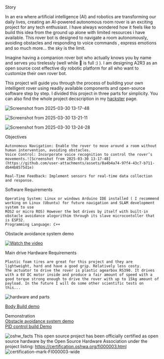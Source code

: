 Story

In an era where artificial intelligence (AI) and robotics are transforming our daily lives, creating an AI-powered autonomous room rover is an exciting project for any tech enthusiast. I have always wondered how it feels like to build this idea from the ground up alone with limited resources i have available. This rover bot is designed to navigate a room autonomously, avoiding obstacles and responding to voice commands , express emotions and so much more... the sky is the limit.

Imagine having a companion rover bot who actually knows you by name and serves you tirelessly (well while 🔋 is full :) ). I am designing A2R3 as an open source cost effective diy robotic platform for all who want to customize their own rover bot.

This project will guide you through the process of building your own intelligent rover using readily available components and open-source software step by step. I divided this project in three parts for simplicity. You can also find the whole project decscription in my <a href="https://www.hackster.io/mikroller/ai-autonomous-room-rover-robot-a2r3-part-2-48f5a5" target="_blank">hackster</a> page.


![Screenshot from 2025-03-30 13-17-48](https://github.com/user-attachments/assets/4ee1b69b-6227-4713-8048-b6f405b76334)

![Screenshot from 2025-03-30 13-21-11](https://github.com/user-attachments/assets/72a08aba-d7cd-4382-9b98-51fbddf1370f)

![Screenshot from 2025-03-30 13-24-28](https://github.com/user-attachments/assets/899983e6-f91d-4695-83cb-cb75ad7cc514)

Objectives

    Autonomous Navigation: Enable the rover to move around a room without human intervention, avoiding obstacles.
    Voice Control: Incorporate voice recognition to control the rover’s movements.![Screenshot from 2025-03-30 13-17-48](https://github.com/user-attachments/assets/8a4b4a74-97f4-43c7-b711-db44b8575d1e)

    Real-Time Feedback: Implement sensors for real-time data collection and response.

Software Requirements

    Operating System: Linux or windows Arduino IDE installed ( I recommend working on Linux (Ubuntu) for future navigation and SLAM development system to use 
    ROS2 or micro ROS) However the bot drives by itself with built-in obstacle avoidance alogorithim through its slave microcontoller that is ESP32. 
    Programming Language: C++
Obstacle avoidance system demo

[![Watch the video](https://img.youtube.com/vi/NbiJPMn4Qm0/hqdefault.jpg)](https://youtu.be/NbiJPMn4Qm0?si=QGYEltaEz_qwInCY&t=107)

Main drive Hardware Requirements

    Plastic foam tires are great for this project and they are lightweight, hard and have a good grip. Relatively less costy.
    The actuator to drive the rover is plastic agearbox RS390. It drives with a 6V DC motor inside and produce a fair amount of speed with a good torque strong enough to drive the rover with up to 15kg amount of payload. In the future I will do some other scientific tests on this...
    
![hardware and parts](https://github.com/user-attachments/assets/13497e88-f66b-438f-93a4-5240f2e5cabc)

<a href="https://youtu.be/83nP3b_AAgo" target="_blank">Body Build demo</a>

Demonstration                                                                                                                                                        
    <a href="https://youtu.be/E3wDgulsSTU?si=qFQs4_kfr9r9EPV2" target="_blank">Obstacle avoidance system demo</a> <br/>
    <a href="https://www.youtube.com/watch?v=NbiJPMn4Qm0" target="_blank">PID control build Demo</a> <br/>

![oshw_facts](https://github.com/user-attachments/assets/8db5b921-7199-43b5-9edd-f96adf9e9eec)
This open source project has been officially certified as open source hardware by the Open Source Hardware Association
under the project listing: https://certification.oshwa.org/fi000003.html
![certification-mark-FI000003-wide](https://github.com/user-attachments/assets/9b97acd2-7789-40f4-9523-363fbe388f1e)
